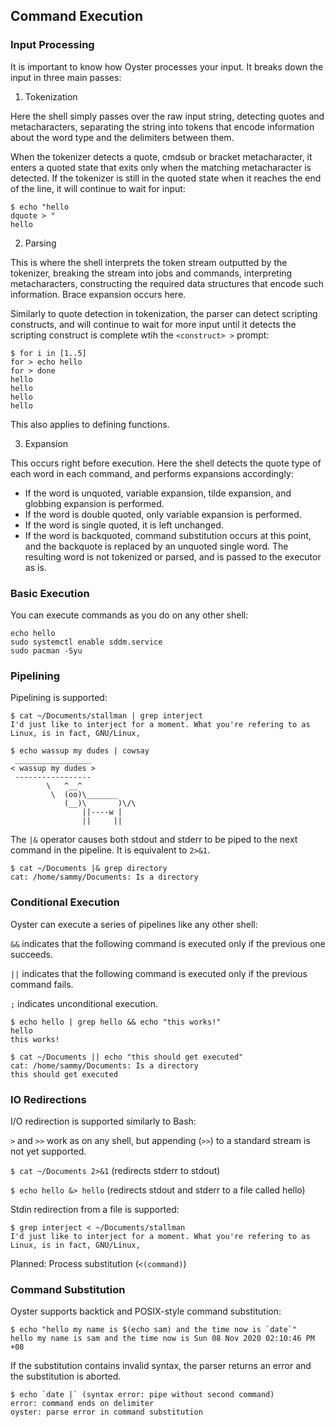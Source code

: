 ## Command Execution

### Input Processing
It is important to know how Oyster processes your input. It breaks down the input in three main passes:

1. Tokenization

Here the shell simply passes over the raw input string, detecting quotes and metacharacters, separating the string into tokens that encode information about the word type and the delimiters between them.

When the tokenizer detects a quote, cmdsub or bracket metacharacter, it enters a quoted state that exits only when the matching metacharacter is detected. If the tokenizer is still in the quoted state when it reaches the end of the line, it will continue to wait for input:
```
$ echo "hello
dquote > "
hello
```

2. Parsing

This is where the shell interprets the token stream outputted by the tokenizer, breaking the stream into jobs and commands, interpreting metacharacters, constructing the required data structures that encode such information. Brace expansion occurs here.

Similarly to quote detection in tokenization, the parser can detect scripting constructs, and will continue to wait for more input until it detects the scripting construct is complete wtih the `<construct> >` prompt:
```
$ for i in [1..5]
for > echo hello
for > done
hello
hello
hello
hello
```
This also applies to defining functions.

3. Expansion

This occurs right before execution. Here the shell detects the quote type of each word in each command, and performs expansions accordingly:

- If the word is unquoted, variable expansion, tilde expansion, and globbing expansion is performed.
- If the word is double quoted, only variable expansion is performed.
- If the word is single quoted, it is left unchanged.
- If the word is backquoted, command substitution occurs at this point, and the backquote is replaced by an unquoted single word. The resulting word is not tokenized or parsed, and is passed to the executor as is.

### Basic Execution
You can execute commands as you do on any other shell:
```
echo hello
sudo systemctl enable sddm.service
sudo pacman -Syu
```
### Pipelining
Pipelining is supported:
```
$ cat ~/Documents/stallman | grep interject
I'd just like to interject for a moment. What you're refering to as Linux, is in fact, GNU/Linux,

$ echo wassup my dudes | cowsay
 _________________ 
< wassup my dudes >
 ----------------- 
        \   ^__^
         \  (oo)\_______
            (__)\       )\/\
                ||----w |
                ||     ||

```
The `|&` operator causes both stdout and stderr to be piped to the next command in the pipeline. It is equivalent to `2>&1`.
```
$ cat ~/Documents |& grep directory
cat: /home/sammy/Documents: Is a directory
```
### Conditional Execution
Oyster can execute a series of pipelines like any other shell:

`&&` indicates that the following command is executed only if the previous one succeeds.

`||` indicates that the following command is executed only if the previous command fails.

`;` indicates unconditional execution.

```
$ echo hello | grep hello && echo "this works!"
hello
this works!

$ cat ~/Documents || echo "this should get executed"
cat: /home/sammy/Documents: Is a directory
this should get executed
```
### IO Redirections
I/O redirection is supported similarly to Bash:

`>` and `>>` work as on any shell, but appending (`>>`) to a standard stream is not yet supported.

`$ cat ~/Documents 2>&1` (redirects stderr to stdout)

`$ echo hello &> hello` (redirects stdout and stderr to a file called hello)

Stdin redirection from a file is supported:

```
$ grep interject < ~/Documents/stallman
I'd just like to interject for a moment. What you're refering to as Linux, is in fact, GNU/Linux,
```

Planned: Process substitution (`<(command)`)

### Command Substitution
Oyster supports backtick and POSIX-style command substitution:
```
$ echo "hello my name is $(echo sam) and the time now is `date`"
hello my name is sam and the time now is Sun 08 Nov 2020 02:10:46 PM +08
```

If the substitution contains invalid syntax, the parser returns an error and the substitution is aborted.
```
$ echo `date |` (syntax error: pipe without second command)
error: command ends on delimiter
oyster: parse error in command substitution
```
